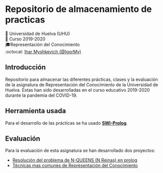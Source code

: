 # Repositorio de almacenamiento de practicas
:office: Universidad de Huelva (UHU)  
:calendar: Curso 2019-2020  
:mortar_board:Representación del Conocimiento  
:octocat: [Ihar Myshkevich (@IgorMy)](https://github.com/IgorMy)  
## Introducción
Repositorio para almacenar las diferentes prácticas, clases y la evaluación de la asignatura de Representación del Conocimiento de la Universidad de Huelva. Estas han sido desarrolladas en el curso educativo 2019-2020 durante la pandemia del COVID-19.
## Herramienta usada
Para el desarrollo de las prácticas se ha usado [**SWI-Prolog**](https://www.swi-prolog.org/).
## Evaluación
Para la evaluación de esta asignatura se han desarrollado dos proyectos:
* [Resolución del problema de N-QUEENS (N Reinas) en prolog](https://github.com/IgorMy/RC19-20/tree/master/Evaluaci%C3%B3n/Parte%20Pr%C3%A1ctica)
* [Técnicas mas comunes de Representación del Conocimiento](https://github.com/IgorMy/RC19-20/tree/master/Evaluaci%C3%B3n/Parte%20Te%C3%B3rica)
